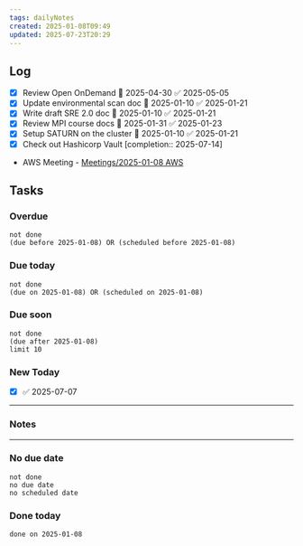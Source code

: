 ```yaml
---
tags: dailyNotes
created: 2025-01-08T09:49
updated: 2025-07-23T20:29
---
```

## Log
- [x] Review Open OnDemand 📅 2025-04-30 ✅ 2025-05-05
- [x] Update environmental scan doc 📅 2025-01-10 ✅ 2025-01-21
- [x] Write draft SRE 2.0 doc 📅 2025-01-10 ✅ 2025-01-21
- [x] Review MPI course docs 📅 2025-01-31 ✅ 2025-01-23
- [x] Setup SATURN on the cluster 📅 2025-01-10 ✅ 2025-01-21
- [x] Check out Hashicorp Vault [completion:: 2025-07-14]
- AWS Meeting - [Meetings/2025-01-08 AWS](../Meetings/2025-01-08%20AWS.md)

## Tasks
### Overdue
```tasks
not done
(due before 2025-01-08) OR (scheduled before 2025-01-08)
```

### Due today
```tasks
not done
(due on 2025-01-08) OR (scheduled on 2025-01-08)
```

### Due soon
```tasks
not done
(due after 2025-01-08)
limit 10
```

### New Today
- [x] ✅ 2025-07-07
----
### Notes

----
### No due date
```tasks
not done
no due date
no scheduled date
```

### Done today
```tasks
done on 2025-01-08
```
